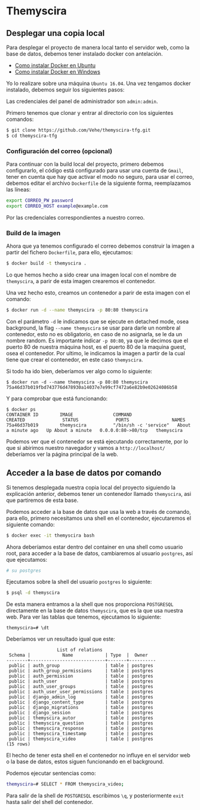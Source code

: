 # Themyscira

## Desplegar una copia local
Para desplegar el proyecto de manera local tanto el servidor web, como la base de datos, debemos tener instalado docker con antelación.
- [Como instalar Docker en Ubuntu](https://docs.docker.com/install/linux/docker-ce/ubuntu/)
- [Como instalar Docker en Windows](https://docs.docker.com/docker-for-windows/install/)

Yo lo realizare sobre una máquina `Ubuntu 16.04`.
Una vez tengamos docker instalado, debemos seguir los siguientes pasos:

Las credenciales del panel de administrador son `admin:admin`.

Primero tenemos que clonar y entrar al directorio con los siguientes comandos:
```sh
$ git clone https://github.com/Vehe/themyscira-tfg.git
$ cd themyscira-tfg
```

### Configuración del correo (opcional)

Para continuar con la build local del proyecto, primero debemos configurarlo, el código está configurado para usar una cuenta de `Gmail`, tener en cuenta que hay que activar el modo no seguro, para usar el correo, debemos editar el archivo `Dockerfile` de la siguiente forma, reemplazamos las líneas:

```sh
export CORREO_PW password
export CORREO_HOST example@example.com
```

Por las credenciales correspondientes a nuestro correo.

### Build de la imagen
Ahora que ya tenemos configurado el correo debemos construir la imagen a partir del fichero `Dockerfile`, para ello, ejecutamos:
```sh
$ docker build -t themyscira .
```
Lo que hemos hecho a sido crear una imagen local con el nombre de `themyscira`, a parir de esta imagen crearemos el contenedor.

Una vez hecho esto, creamos un contenedor a parir de esta imagen con el comando:
```sh
$ docker run -d --name themyscira -p 80:80 themyscira
```
Con el parámetro `-d` le indicamos que se ejecute en detached mode, osea background, la flag `--name themyscira` se usar para darle un nombre al contenedor, esto no es obligatorio, en caso de no asignarla, se le da un nombre random.
Es importante indicar `-p 80:80`, ya que le decimos que el puerto 80 de nuestra máquina host, es el puerto 80 de la maquina guest, osea el contenedor.
Por ultimo, le indicamos la imagen a partir de la cual tiene que crear el contenedor, en este caso `themyscira`.

Si todo ha ido bien, deberíamos ver algo como lo siguiente:
```
$ docker run -d --name themyscira -p 80:80 themyscira
75a46d37b019fbd743776d478930a14037e7e99cf7472a6e82b9e02624086b58
```

Y para comprobar que está funcionando:
```
$ docker ps
CONTAINER ID        IMAGE               COMMAND                  CREATED              STATUS              PORTS                NAMES
75a46d37b019        themyscira          "/bin/sh -c 'service"   About a minute ago   Up About a minute   0.0.0.0:80->80/tcp   themyscira
```

Podemos ver que el contenedor se está ejecutando correctamente, por lo que si abirimos nuestro navegador y vamos a `http://localhost/` deberíamos ver la página principal de la web.

## Acceder a la base de datos por comando

Si tenemos desplegada nuestra copia local del proyecto siguiendo la explicación anterior, debemos tener un contenedor llamado `themyscira`, asi que partiremos de esta base.

Podemos acceder a la base de datos que usa la web a través de comando, para ello, primero necesitamos una shell en el contenedor, ejecutaremos el siguiente comando:
```sh
$ docker exec -it themyscira bash
```

Ahora deberíamos estar dentro del container en una shell como usuario root, para acceder a la base de datos, cambiaremos al usuario `postgres`, así que ejecutamos:
```sh
# su postgres
```

Ejecutamos sobre la shell del usuario `postgres` lo siguiente:
```sh
$ psql -d themyscira
```

De esta manera entramos a la shell que nos proporciona `POSTGRESQL` directamente en la base de datos `themyscira`, que es la que usa nuestra web.
Para ver las tablas que tenemos, ejecutamos lo siguiente:
```
themyscira=# \dt
```

Deberíamos ver un resultado igual que este:
```
                   List of relations
 Schema |            Name            | Type  |  Owner
--------+----------------------------+-------+----------
 public | auth_group                 | table | postgres
 public | auth_group_permissions     | table | postgres
 public | auth_permission            | table | postgres
 public | auth_user                  | table | postgres
 public | auth_user_groups           | table | postgres
 public | auth_user_user_permissions | table | postgres
 public | django_admin_log           | table | postgres
 public | django_content_type        | table | postgres
 public | django_migrations          | table | postgres
 public | django_session             | table | postgres
 public | themyscira_autor           | table | postgres
 public | themyscira_question        | table | postgres
 public | themyscira_response        | table | postgres
 public | themyscira_timestamp       | table | postgres
 public | themyscira_video           | table | postgres
(15 rows)
```

El hecho de tener esta shell en el contenedor no influye en el servidor web o la base de datos, estos siguen funcionando en el background.

Podemos ejecutar sentencias como:
```sh
themyscira=# SELECT * FROM themyscira_video;
```

Para salir de la shell de `POSTGRESQL` escribimos `\q`, y posteriormente `exit` hasta salir del shell del contenedor.
